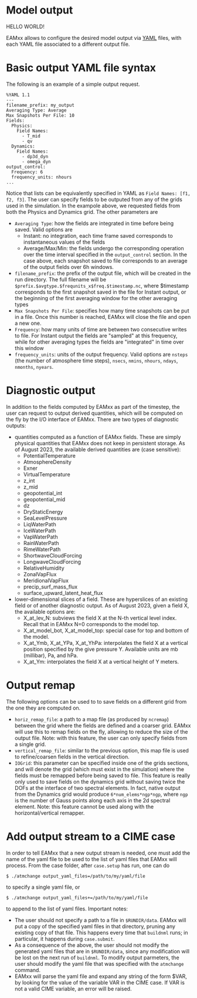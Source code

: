 Model output
=====================================

HELLO WORLD!

EAMxx allows to configure the desired model output via [YAML](https://yaml.org/) files,
with each YAML file associated to a different output file.

# Basic output YAML file syntax

The following is an example of a simple output request.

```
%YAML 1.1
---
filename_prefix: my_output
Averaging Type: Average
Max Snapshots Per File: 10
Fields:
  Physics:
    Field Names:
      - T_mid
      - qv
  Dynamics:
    Field Names:
      - dp3d_dyn
      - omega_dyn
output_control:
  Frequency: 6
  frequency_units: nhours
...
```
Notice that lists can be equivalently specified in YAML as `Field Names: [f1, f2, f3]`.
The user can specify fields to be outputed from any of the grids used in the simulation.
In the exampole above, we requested fields from both the Physics and Dynamics grid.
The other parameters are
- `Averaging Type`: how the fields are integrated in time before being saved. Valid
  options are
  - Instant: no integration, each time frame saved corresponds to instantaneous values
    of the fields
  - Average/Max/Min: the fields undergo the corresponding operation over the time
    interval specified in the `output_control` section. In the case above, each snapshot
    saved to file corresponds to an average of the output fields over 6h windows.
- `filename_prefix`: the prefix of the output file, which will be created in the run
  directory. The full filename will be `$prefix.$avgtype.$frequnits_x$freq.$timestamp.nc`,
  where $timestamp corresponds to the first snapshot saved in the file for Instant output,
  or the beginning of the first averaging window for the other averaging types
- `Max Snapshots Per File`: specifies how many time snapshots can be put in a file. Once
  this number is reached, EAMxx will close the file and open a new one.
- `Frequency`: how many units of time are between two consecutive writes to file. For
  Instant output the fields are "sampled" at this frequency, while for other averaging
  types the fields are "integrated" in time over this window
- `frequency_units`: units of the output frequency. Valid options are `nsteps` (the
  number of atmosphere time steps), `nsecs`, `nmins`, `nhours`, `ndays`, `nmonths`,
  `nyears`.

# Diagnostic output

In addition to the fields computed by EAMxx as part of the timestep, the user can
request to output derived quantities, which will be computed on the fly by the
I/O interface of EAMxx. There are two types of diagnostic outputs:
- quantities computed as a function of EAMxx fields. These are simply physical quantities
  that EAMxx does not keep in persistent storage. As of August 2023, the available
  derived quantities are (case sensitive):
  - PotentialTemperature
  - AtmosphereDensity
  - Exner
  - VirtualTemperature
  - z_int
  - z_mid
  - geopotential_int
  - geopotential_mid
  - dz
  - DryStaticEnergy
  - SeaLevelPressure
  - LiqWaterPath
  - IceWaterPath
  - VapWaterPath
  - RainWaterPath
  - RimeWaterPath
  - ShortwaveCloudForcing
  - LongwaveCloudForcing
  - RelativeHumidity
  - ZonalVapFlux
  - MeridionalVapFlux
  - precip_surf_mass_flux
  - surface_upward_latent_heat_flux
- lower-dimensional slices of a field. These are hyperslices of an existing field or of
  another diagnostic output. As of August 2023, given a field X, the available options
  are:
  - X_at_lev_N: subviews the field X at the N-th vertical level index. Recall that
    in EAMxx N=0 corresponds to the model top.
  - X_at_model_bot, X_at_model_top: special case for top and bottom of the model.
  - X_at_Ymb, X_at_YPa, X_at_YhPa: interpolates the field X at a vertical position
    specified by the give pressure Y. Available units are mb (millibar), Pa, and hPa.
  - X_at_Ym: interpolates the field X at a vertical height of Y meters.

# Output remap

The following options can be used to to save fields on a different grid from the one
they are computed on.

- `horiz_remap_file`: a path to a map file (as produced by `ncremap`) between the grid
  where the fields are defined and a coarser grid. EAMxx will use this to remap fields
  on the fly, allowing to reduce the size of the output file. Note: with this feature,
  the user can only specify fields from a single grid.
- `vertical_remap_file`: similar to the previous option, this map file is used to
  refine/coarsen fields in the vertical direction.
- `IOGrid`: this parameter can be specified inside one of the grids sections, and will
  denote the grid (which must exist in the simulation) where the fields must be remapped
  before being saved to file. This feature is really only used to save fields on the
  dynamics grid without saving twice the DOFs at the interface of two spectral elements.
  In fact, native output from the Dynamics grid would produce `6*num_elems*ngp*ngp`,
  where `ngp` is the number of Gauss points along each axis in the 2d spectral element.
  Note: this feature cannot be used along with the horizontal/vertical remapper.

# Add output stream to a CIME case

In order to tell EAMxx that a new output stream is needed, one must add the name of
the yaml file to be used to the list of yaml files that EAMxx will process. From the
case folder, after `case.setup` has run, one can do
```
$ ./atmchange output_yaml_files=/path/to/my/yaml/file
```
to specify a single yaml file, or
```
$ ./atmchange output_yaml_files+=/path/to/my/yaml/file
```
to append to the list of yaml files.
Important notes:
- The user should not specify a path to a file in `$RUNDIR/data`. EAMxx will
put a copy of the specified yaml files in that directory, pruning any existing copy
of that file. This happens every time that `buildnml` runs; in particular, it happens
during `case.submit`.
- As a consequence of the above, the user should not modify the generated yaml files
  that are in `$RUNDIR/data`, since any modification will be lost on the next run
  of `buildnml`. To modify output parmeters, the user should modify the yaml file
  that was specified with the `atmchange` command.
- EAMxx will parse the yaml file and expand any string of the form $VAR, by looking
  for the value of the variable VAR in the CIME case. If VAR is not a valid CIME
  variable, an error will be raised.


